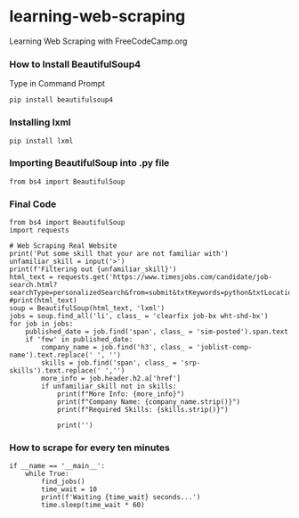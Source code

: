 # learning-web-scraping
Learning Web Scraping with FreeCodeCamp.org

### How to Install BeautifulSoup4
Type in Command Prompt

    pip install beautifulsoup4
    
### Installing lxml

    pip install lxml
    
    
### Importing BeautifulSoup into .py file
    from bs4 import BeautifulSoup

### Final Code
    from bs4 import BeautifulSoup
    import requests

    # Web Scraping Real Website
    print('Put some skill that your are not familiar with')
    unfamiliar_skill = input('>')
    print(f'Filtering out {unfamiliar_skill}')
    html_text = requests.get('https://www.timesjobs.com/candidate/job-search.html?searchType=personalizedSearch&from=submit&txtKeywords=python&txtLocation=').text
    #print(html_text)
    soup = BeautifulSoup(html_text, 'lxml')
    jobs = soup.find_all('li', class_ = 'clearfix job-bx wht-shd-bx')
    for job in jobs:
        published_date = job.find('span', class_ = 'sim-posted').span.text
        if 'few' in published_date:
            company_name = job.find('h3', class_ = 'joblist-comp-name').text.replace(' ', '')
            skills = job.find('span', class_ = 'srp-skills').text.replace(' ','')
            more_info = job.header.h2.a['href']
            if unfamiliar_skill not in skills:
                print(f"More Info: {more_info}")
                print(f"Company Name: {company_name.strip()}")
                print(f"Required Skills: {skills.strip()}")

                print('')


### How to scrape for every ten minutes
    if __name == '__main__':
        while True: 
            find_jobs()
            time_wait = 10
            print(f'Waiting {time_wait} seconds...')
            time.sleep(time_wait * 60)
